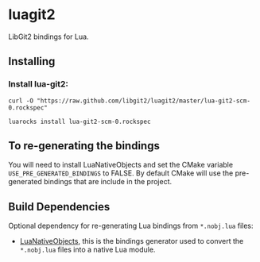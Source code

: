 luagit2
=======

LibGit2 bindings for Lua.

Installing
----------

### Install lua-git2:

	curl -O "https://raw.github.com/libgit2/luagit2/master/lua-git2-scm-0.rockspec"
	
	luarocks install lua-git2-scm-0.rockspec


To re-generating the bindings
-----------------------------

You will need to install LuaNativeObjects and set the CMake variable `USE_PRE_GENERATED_BINDINGS` to FALSE.
By default CMake will use the pre-generated bindings that are include in the project.

Build Dependencies
------------------

Optional dependency for re-generating Lua bindings from `*.nobj.lua` files:

* [LuaNativeObjects](https://github.com/Neopallium/LuaNativeObjects), this is the bindings generator used to convert the `*.nobj.lua` files into a native Lua module.

